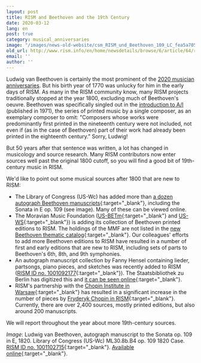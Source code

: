 ```yaml
---
layout: post
title: RISM and Beethoven and the 19th Century
date: 2020-03-12
lang: en
post: true
category: musical_anniversaries
image: "/images/news-old-website/csm_RISM_und_Beethoven_109_LC_fea5a7050b.png"
old_url: http://www.rism.info/en/home/newsdetails/browse/6/article/64/rism-and-beethoven-and-the-19th-century.html
email: ''
author: ''
---
```


Ludwig van Beethoven is certainly the most prominent of the [2020 musician anniversaries](/musical_anniversaries/2020/01/09/2020-not-just-beethoven.html). But his birth year of 1770 was unlucky for him in the early days of RISM. As many in the RISM community know, many RISM projects traditionally stopped at the year 1800, excluding much of Beethoven's oeuvre. Beethoven was specifically singled out in the [introduction to A/I](/publications.html#series-a-inventories-of-musical-sources) (published in 1971), the series of printed music by a single composer, as an exemplary composer to omit: "Composers whose works were predominantly first printed in the nineteenth century were not included, not even if (as in the case of Beethoven) part of their work had already been printed in the eighteenth century." Sorry, Ludwig!

But 50 years after that sentence was written, a lot has changed in musicology and source research. Many RISM contributors now enter sources well past the original 1800 cutoff, so you will find a good bit of 19th-century music in RISM.

We'd like to point out some musical sources after 1800 that are new to RISM:

- The Library of Congress (US-Wc) has added more than [a dozen autograph Beethoven manuscripts](https://opac.rism.info/search?View=rism&author=Beethoven&siglum=US-Wc){:target="_blank"}, including the Sonata in E op. 109 (see image). Many of these can be viewed online.
- The Moravian Music Foundation ([US-BETm](https://opac.rism.info/search?View=rism&author=Beethoven&siglum=US-BETm&Language=en){:target="_blank"} and [US-WS](https://opac.rism.info/search?View=rism&author=Beethoven&siglum=US-WS&Language=en){:target="_blank"}) is adding its collection of Beethoven printed editions to RISM. The holdings of the MMF are not listed in the [new Beethoven thematic catalog](https://opac.rism.info/search?id=lit30028397&View=rism){:target="_blank"}. Our colleagues' efforts to add more Beethoven editions to RISM have resulted in a number of first and early editions that are new to RISM, including sets of parts to Beethoven's 6th, 8th, and 9th symphonies.
- An autograph manuscript collection by Fanny Hensel containing lieder, partsongs, piano pieces, and sketches was recently added to RISM ([RISM ID no. 1001092177](https://opac.rism.info/search?id=1001092177&View=rism){:target="_blank"}). The Staatsbibliothek zu Berlin has digitized this and [it can be seen online](http://resolver.staatsbibliothek-berlin.de/SBB0002A63E00000000){:target="_blank"}.
- RISM's partnership with the [Chopin Institute in Warsaw](/library_collections/2019/02/18/close-cooperation-between-rism-and-the-chopin.html){:target="_blank"} has resulted in a significant increase in the number of pieces by [Fryderyk Chopin in RISM](https://opac.rism.info/search?View=rism&author=Chopin){:target="_blank"}. Currently, there are over 2,400 sources, mostly printed editions, but also around 200 manuscripts.


We will report throughout the year about more 19th-century sources.


_Image_: Ludwig van Beethoven, autograph manuscript to the Sonata op. 109 in E, 1820. Library of Congress (US-Wc) ML30.8b.B4 op. 109 1820 Case. [RISM ID no. 1001102715](https://opac.rism.info/search?id=1001102715&View=rism){:target="_blank"}. [Available online](https://lccn.loc.gov/87752609){:target="_blank"}.
